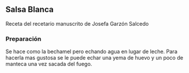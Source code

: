 ## Salsa Blanca

Receta del recetario manuscrito de Josefa Garzón Salcedo

### Preparación

Se hace como la  bechamel pero echando agua en lugar de leche.
Para hacerla mas gustosa se le puede echar una yema de huevo y un poco de manteca una vez sacada del fuego.



